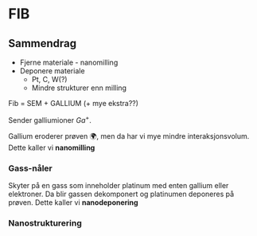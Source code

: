 # FIB 
## Sammendrag
 - Fjerne materiale - nanomilling
 - Deponere materiale
	 - Pt, C, W(?)
	 - Mindre strukturer enn milling

Fib = SEM + GALLIUM (+ mye ekstra??)

Sender galliumioner $Ga^+$.

Gallium eroderer prøven 🌍, men da har vi mye mindre interaksjonsvolum. Dette kaller vi **nanomilling**

### Gass-nåler

Skyter på en gass som inneholder platinum med enten gallium eller elektroner. Da blir gassen dekomponert og platinumen deponeres på prøven. Dette kaller vi **nanodeponering**


### Nanostrukturering

##

